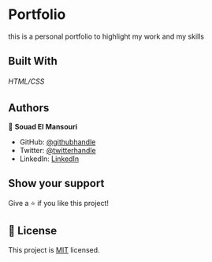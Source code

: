 # Portfolio
this is a personal portfolio to highlight my work and my skills

## Built With
###### HTML/CSS


## Authors

👤 **Souad El Mansouri**

- GitHub: [@githubhandle](https://github.com/souad988)
- Twitter: [@twitterhandle](@souadElmansouri)
- LinkedIn: [LinkedIn](www.linkedin.com/in/souad-el-mansouri-4725491a0)

## Show your support

Give a ⭐️ if you like this project!

## 📝 License

This project is [MIT](./MIT.md) licensed.
